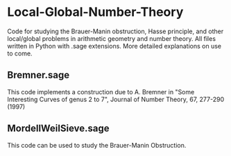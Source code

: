 # Local-Global-Number-Theory
Code for studying the Brauer-Manin obstruction, Hasse principle, and other local/global problems in arithmetic geometry and number theory.  All files written in Python with .sage extensions.  More detailed explanations on use to come.

## Bremner.sage
This code implements a construction due to A. Bremner in "Some Interesting Curves of genus 2 to 7", Journal of Number Theory, 67, 277-290 (1997)

## MordellWeilSieve.sage
This code can be used to study the Brauer-Manin Obstruction.
